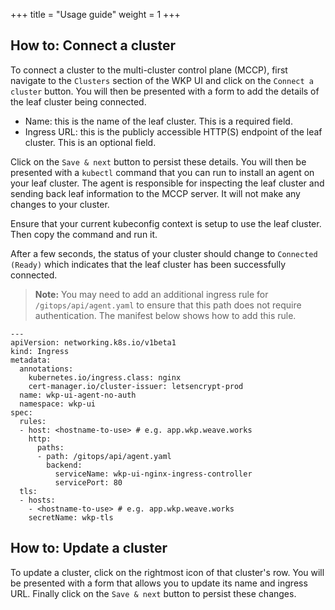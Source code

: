 +++
title = "Usage guide"
weight = 1
+++


## How to: Connect a cluster

To connect a cluster to the multi-cluster control plane (MCCP), first navigate to the `Clusters` section of the WKP UI and click on the `Connect a cluster` button. You will then be presented with a form to add the details of the leaf cluster being connected. 
- Name: this is the name of the leaf cluster. This is a required field.
- Ingress URL: this is the publicly accessible HTTP(S) endpoint of the leaf cluster. This is an optional field.

Click on the `Save & next` button to persist these details. You will then be presented with a `kubectl` command that you can run to install an agent on your leaf cluster. The agent is responsible for inspecting the leaf cluster and sending back leaf information to the MCCP server. It will not make any changes to your cluster. 

Ensure that your current kubeconfig context is setup to use the leaf cluster. Then copy the command and run it. 

After a few seconds, the status of your cluster should change to `Connected (Ready)` which indicates that the leaf cluster has been successfully connected.

> **Note:** You may need to add an additional ingress rule for `/gitops/api/agent.yaml` to ensure that this path does not require authentication. The manifest below shows how to add this rule.

```
---
apiVersion: networking.k8s.io/v1beta1
kind: Ingress
metadata:
  annotations:
    kubernetes.io/ingress.class: nginx
    cert-manager.io/cluster-issuer: letsencrypt-prod
  name: wkp-ui-agent-no-auth
  namespace: wkp-ui
spec:
  rules:
  - host: <hostname-to-use> # e.g. app.wkp.weave.works
    http:
      paths:
      - path: /gitops/api/agent.yaml
        backend:
          serviceName: wkp-ui-nginx-ingress-controller
          servicePort: 80
  tls:
  - hosts:
    - <hostname-to-use> # e.g. app.wkp.weave.works
    secretName: wkp-tls
```



## How to: Update a cluster

To update a cluster, click on the rightmost icon of that cluster's row. You will be presented with a form that allows you to update its name and ingress URL. Finally click on the `Save & next` button to persist these changes.
